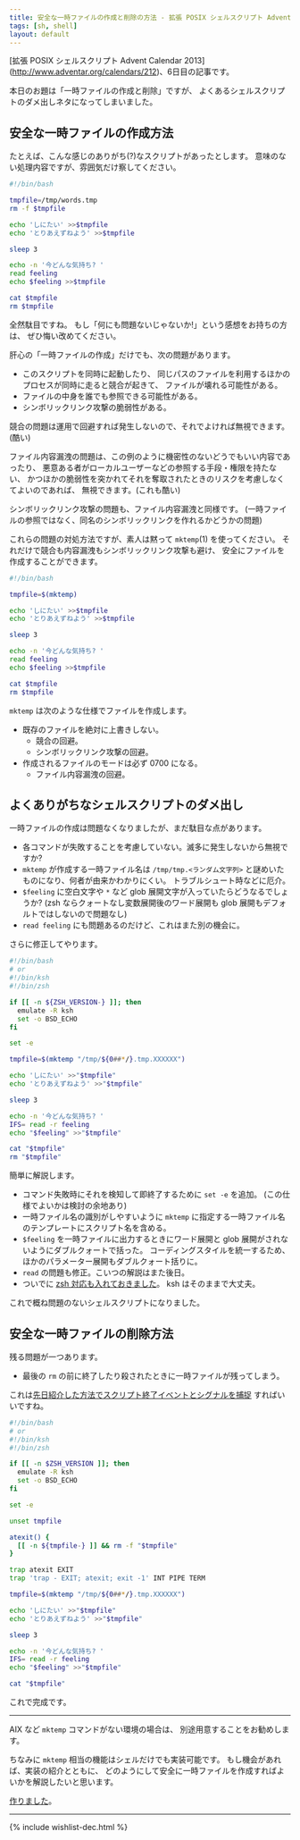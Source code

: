 ```yaml
---
title: 安全な一時ファイルの作成と削除の方法 - 拡張 POSIX シェルスクリプト Advent Calendar 2013
tags: [sh, shell]
layout: default
---
```


[拡張 POSIX シェルスクリプト Advent Calendar 2013]
(http://www.adventar.org/calendars/212)、6日目の記事です。

本日のお題は「一時ファイルの作成と削除」ですが、
よくあるシェルスクリプトのダメ出しネタになってしまいました。

安全な一時ファイルの作成方法
----------------------------------------------------------------------

たとえば、こんな感じのありがち(?)なスクリプトがあったとします。
意味のない処理内容ですが、雰囲気だけ察してください。

``` sh
#!/bin/bash

tmpfile=/tmp/words.tmp
rm -f $tmpfile

echo 'しにたい' >>$tmpfile
echo 'とりあえずねよう' >>$tmpfile

sleep 3

echo -n '今どんな気持ち? '
read feeling
echo $feeling >>$tmpfile

cat $tmpfile
rm $tmpfile
```

全然駄目ですね。 
もし「何にも問題ないじゃないか!」という感想をお持ちの方は、
ぜひ悔い改めてください。

肝心の「一時ファイルの作成」だけでも、次の問題があります。

  * このスクリプトを同時に起動したり、
    同じパスのファイルを利用するほかのプロセスが同時に走ると競合が起きて、
    ファイルが壊れる可能性がある。
  * ファイルの中身を誰でも参照できる可能性がある。
  * シンボリックリンク攻撃の脆弱性がある。

競合の問題は運用で回避すれば発生しないので、それでよければ無視できます。(酷い)

ファイル内容漏洩の問題は、この例のように機密性のないどうでもいい内容であったり、
悪意ある者がローカルユーザーなどの参照する手段・権限を持たない、
かつほかの脆弱性を突かれてそれを奪取されたときのリスクを考慮しなくてよいのであれば、
無視できます。(これも酷い)

シンボリックリンク攻撃の問題も、ファイル内容漏洩と同様です。
(一時ファイルの参照ではなく、同名のシンボリックリンクを作れるかどうかの問題)

これらの問題の対処方法ですが、素人は黙って `mktemp`(1) を使ってください。
それだけで競合も内容漏洩もシンボリックリンク攻撃も避け、
安全にファイルを作成することができます。

``` sh
#!/bin/bash

tmpfile=$(mktemp)

echo 'しにたい' >>$tmpfile
echo 'とりあえずねよう' >>$tmpfile

sleep 3

echo -n '今どんな気持ち? '
read feeling
echo $feeling >>$tmpfile

cat $tmpfile
rm $tmpfile
```

`mktemp` は次のような仕様でファイルを作成します。

  * 既存のファイルを絶対に上書きしない。
    * 競合の回避。
    * シンボリックリンク攻撃の回避。
  * 作成されるファイルのモードは必ず 0700 になる。
    * ファイル内容漏洩の回避。

よくありがちなシェルスクリプトのダメ出し
----------------------------------------------------------------------

一時ファイルの作成は問題なくなりましたが、まだ駄目な点があります。

  * 各コマンドが失敗することを考慮していない。滅多に発生しないから無視ですか?
  * `mktemp` が作成する一時ファイル名は `/tmp/tmp.<ランダム文字列>`
    と謎めいたものになり、何者が由来かわかりにくい。
    トラブルシュート時などに厄介。
  * `$feeling` に空白文字や `*` など glob 展開文字が入っていたらどうなるでしょうか?
     (zsh ならクォートなし変数展開後のワード展開も glob 展開もデフォルトではしないので問題なし)
  * `read feeling` にも問題あるのだけど、これはまた別の機会に。

さらに修正してやります。

``` sh
#!/bin/bash
# or
#!/bin/ksh
#!/bin/zsh

if [[ -n ${ZSH_VERSION-} ]]; then
  emulate -R ksh
  set -o BSD_ECHO
fi

set -e

tmpfile=$(mktemp "/tmp/${0##*/}.tmp.XXXXXX")

echo 'しにたい' >>"$tmpfile"
echo 'とりあえずねよう' >>"$tmpfile"

sleep 3

echo -n '今どんな気持ち? '
IFS= read -r feeling
echo "$feeling" >>"$tmpfile"

cat "$tmpfile"
rm "$tmpfile"
```

簡単に解説します。

  * コマンド失敗時にそれを検知して即終了するために `set -e` を追加。
    (この仕様でよいかは検討の余地あり)
  * 一時ファイル名の識別がしやすいように `mktemp`
    に指定する一時ファイル名のテンプレートにスクリプト名を含める。
  * `$feeling` を一時ファイルに出力するときにワード展開と glob
    展開がされないようにダブルクォートで括った。
    コーディングスタイルを統一するため、ほかのパラメーター展開もダブルクォート括りに。
  * `read` の問題も修正。こいつの解説はまた後日。
  * ついでに [zsh 対応も入れておきました](/2013/12/03/zsh-scripting.sh-advent-calendar.html)。
    ksh はそのままで大丈夫。

これで概ね問題のないシェルスクリプトになりました。

安全な一時ファイルの削除方法
----------------------------------------------------------------------

残る問題が一つあります。

  * 最後の `rm` の前に終了したり殺されたときに一時ファイルが残ってしまう。

これは[先日紹介した方法でスクリプト終了イベントとシグナルを捕捉](/2013/12/05/trap-exit.sh-advent-calendar.html)
すればいいですね。

``` sh
#!/bin/bash
# or
#!/bin/ksh
#!/bin/zsh

if [[ -n $ZSH_VERSION ]]; then
  emulate -R ksh
  set -o BSD_ECHO
fi

set -e

unset tmpfile

atexit() {
  [[ -n ${tmpfile-} ]] && rm -f "$tmpfile"
}

trap atexit EXIT
trap 'trap - EXIT; atexit; exit -1' INT PIPE TERM

tmpfile=$(mktemp "/tmp/${0##*/}.tmp.XXXXXX")

echo 'しにたい' >>"$tmpfile"
echo 'とりあえずねよう' >>"$tmpfile"

sleep 3

echo -n '今どんな気持ち? '
IFS= read -r feeling
echo "$feeling" >>"$tmpfile"

cat "$tmpfile"
```

これで完成です。

* * *

AIX など `mktemp` コマンドがない環境の場合は、
別途用意することをお勧めします。

ちなみに `mktemp` 相当の機能はシェルだけでも実装可能です。
もし機会があれば、実装の紹介とともに、
どのようにして安全に一時ファイルを作成すればよいかを解説したいと思います。

[作りました](/2013/12/07/mktemp.sh-advent-calendar.html)。

* * *

{% include wishlist-dec.html %}

